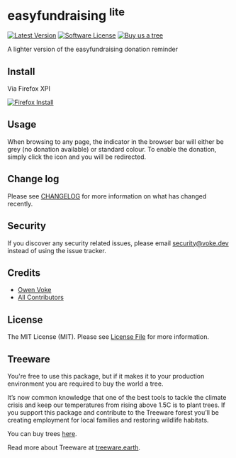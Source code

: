 # easyfundraising <sup>lite</sup>

[![Latest Version][ico-version]][link-release]
[![Software License][ico-license]](LICENSE.md)
[![Buy us a tree][ico-treeware-gifting]][link-treeware-gifting]

A lighter version of the easyfundraising donation reminder

## Install

Via Firefox XPI

[![Firefox Install][ico-install-ff]](https://github.com/owenvoke/easyfundraising-lite/releases/latest/download/easyfundraising-lite.xpi)

## Usage

When browsing to any page, the indicator in the browser bar will either be grey (no donation available) or standard colour. To enable the donation, simply click the icon and you will be redirected.

## Change log

Please see [CHANGELOG](CHANGELOG.md) for more information on what has changed recently.

## Security

If you discover any security related issues, please email security@voke.dev instead of using the issue tracker.

## Credits

- [Owen Voke][link-author]
- [All Contributors][link-contributors]

## License

The MIT License (MIT). Please see [License File](LICENSE.md) for more information.

## Treeware

You're free to use this package, but if it makes it to your production environment you are required to buy the world a tree.

It’s now common knowledge that one of the best tools to tackle the climate crisis and keep our temperatures from rising above 1.5C is to plant trees. If you support this package and contribute to the Treeware forest you’ll be creating employment for local families and restoring wildlife habitats.

You can buy trees [here][link-treeware-gifting].

Read more about Treeware at [treeware.earth][link-treeware].

[ico-install-ff]: https://img.shields.io/github/v/release/owenvoke/easyfundraising-lite?label=install%20in%20Firefox&logo=firefox&style=flat-square
[ico-version]: https://img.shields.io/github/v/release/owenvoke/easyfundraising-lite?style=flat-square
[ico-license]: https://img.shields.io/badge/license-MIT-brightgreen.svg?style=flat-square
[ico-treeware-gifting]: https://img.shields.io/badge/Treeware-%F0%9F%8C%B3-lightgreen?style=flat-square

[link-release]: https://github.com/owenvoke/easyfundraising-lite/releases/latest
[link-treeware]: https://treeware.earth
[link-treeware-gifting]: https://ecologi.com/owenvoke?gift-trees
[link-author]: https://github.com/owenvoke
[link-contributors]: ../../contributors
